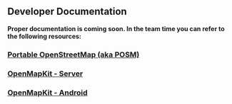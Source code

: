 ## Developer Documentation
**Proper documentation is coming soon. In the team time you can refer to the following resources:**

### [Portable OpenStreetMap (aka POSM)](https://github.com/AmericanRedCross/posm)

### [OpenMapKit - Server](https://github.com/americanredcross/OpenMapkitServer)

### [OpenMapKit - Android](https://github.com/AmericanRedCross/OpenMapKitAndroid)
